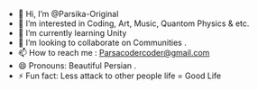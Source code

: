 - 👋 Hi, I’m @Parsika-Original
- 👀 I’m interested in Coding, Art, Music, Quantom Physics & etc.
- 🌱 I’m currently learning Unity
- 💞️ I’m looking to collaborate on Communities .
- 📫 How to reach me : Parsacodercoder@gmail.com
- 😄 Pronouns: Beautiful Persian .
- ⚡ Fun fact: Less attack to other people life = Good Life 

<!---
Parsika-Original/Parsika-Original is a ✨ special ✨ repository because its `README.md` (this file) appears on your GitHub profile.
You can click the Preview link to take a look at your changes.
--->
